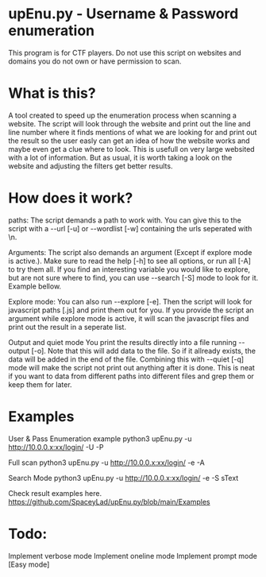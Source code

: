 # upEnu.py - Username & Password enumeration

This program is for CTF players. Do not use this script on websites and domains you do not own or have permission to scan.

# What is this?
A tool created to speed up the enumeration process when scanning a website.
The script will look through the website and print out the line and line number where it finds mentions of what we are looking for and print out the result so the user easly can get an idea of how the website works and maybe even get a clue where to look.
This is usefull on very large websited with a lot of information. But as usual, it is worth taking a look on the website and adjusting the filters get better results.

# How does it work?
paths:
The script demands a path to work with. You can give this to the script with a --url [-u] or --wordlist [-w] containing the urls seperated with \n.

Arguments:
The script also demands an argument (Except if explore mode is active.). Make sure to read the help [-h] to see all options, or run all [-A] to try them all.
If you find an interesting variable you would like to explore, but are not sure where to find, you can use --search [-S] mode to look for it. Example bellow.

Explore mode:
You can also run --explore [-e]. Then the script will look for javascript paths [.js] and print them out for you.
If you provide the script an argument while explore mode is active, it will scan the javascript files and print out the result in a seperate list.

Output and quiet mode
You print the results directly into a file running --output [-o]. Note that this will add data to the file. So if it allready exists, the data will be added in the end of the file. Combining this with --quiet [-q] mode will make the script not print out anything after it is done. This is neat if you want to data from different paths into different files and grep them or keep them for later.

# Examples
User & Pass Enumeration example
python3 upEnu.py -u http://10.0.0.x:xx/login/ -U -P

Full scan
python3 upEnu.py -u http://10.0.0.x:xx/login/ -e -A

Search Mode
python3 upEnu.py -u http://10.0.0.x:xx/login/ -e -S sText

Check result examples here.
https://github.com/SpaceyLad/upEnu.py/blob/main/Examples

# Todo:
Implement verbose mode
Implement oneline mode
Implement prompt mode [Easy mode]
